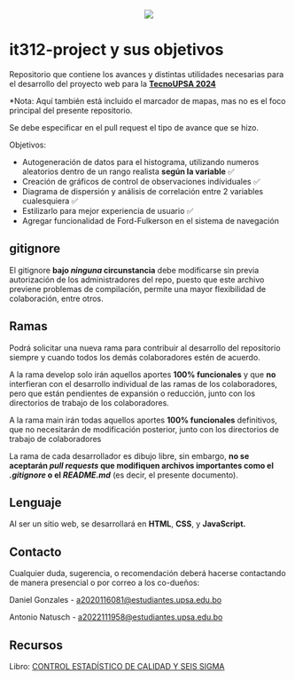 <br />
<div align ="center">
  <a href="https://virtual.upsa.edu.bo/">
    <img src ="https://virtual.upsa.edu.bo/pluginfile.php/1/theme_lambda/logo/1708129513/logo%20UPSA-universidad-03.png">
  </a>
</div>

# it312-project y sus objetivos
Repositorio que contiene los avances y distintas utilidades necesarias para el desarrollo del proyecto web para la <a href="https://intra.upsa.edu.bo/">**TecnoUPSA 2024**</a> 

*Nota: Aquí también está incluido el marcador de mapas, mas no es el foco principal del presente repositorio.

Se debe especificar en el pull request el tipo de avance que se hizo.

Objetivos:
* Autogeneración de datos para el histograma, utilizando numeros aleatorios dentro de un rango realista **según la variable** ✅
* Creación de gráficos de control de observaciones individuales ✅
* Diagrama de dispersión y análisis de correlación entre 2 variables cualesquiera ✅
* Estilizarlo para mejor experiencia de usuario ✅
* Agregar funcionalidad de Ford-Fulkerson en el sistema de navegación

## gitignore
El gitignore **bajo _ninguna_ circunstancia** debe modificarse sin previa autorización de los administradores del repo,
puesto que este archivo previene problemas de compilación, permite una mayor flexibilidad de colaboración,
entre otros.

## Ramas 
Podrá solicitar una nueva rama para contribuir al desarrollo del repositorio siempre
y cuando todos los demás colaboradores estén de acuerdo.

A la rama develop solo irán aquellos aportes **100% funcionales** y que **no** interfieran con el desarrollo
individual de las ramas de los colaboradores, pero que están pendientes de expansión o reducción, junto
con los directorios de trabajo de los colaboradores.

A la rama main irán todas aquellos aportes **100% funcionales** definitivos, que no necesitarán de 
modificación posterior, junto con los directorios de trabajo de colaboradores

La rama de cada desarrollador es dibujo libre, sin embargo, **no se aceptarán _pull requests_ que modifiquen
archivos importantes como el _.gitignore_ o el _README.md_** (es decir, el presente documento).


## Lenguaje
Al ser un sitio web, se desarrollará en **HTML**, **CSS**, y **JavaScript.**

## Contacto
Cualquier duda, sugerencia, o recomendación deberá hacerse contactando de manera presencial o por correo
a los co-dueños:

Daniel Gonzales - a2020116081@estudiantes.upsa.edu.bo

Antonio Natusch - a2022111958@estudiantes.upsa.edu.bo

## Recursos
Libro: <a href="https://virtual.upsa.edu.bo/pluginfile.php/657544/mod_resource/content/1/Libro%20Control%20Estad%C3%ADstico%20de%20Calidad%20y%206%20Sigma.pdf?redirect=1"> CONTROL ESTADÍSTICO DE CALIDAD Y SEIS SIGMA </a>

